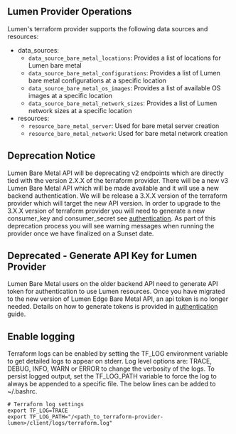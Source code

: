 ## Lumen Provider Operations

Lumen's terraform provider supports the following data sources and resources:
- data_sources:
  - `data_source_bare_metal_locations`:  Provides a list of locations for Lumen bare metal
  - `data_source_bare_metal_configurations`: Provides a list of Lumen bare metal configurations at a specific location
  - `data_source_bare_metal_os_images`: Provides a list of available OS images at a specific location
  - `data_source_bare_metal_network_sizes`: Provides a list of Lumen network sizes at a specific location
- resources:
  - `resource_bare_metal_server`: Used for bare metal server creation
  - `resource_bare_metal_network`: Used for bare metal network creation

## Deprecation Notice
Lumen Bare Metal API will be deprecating v2 endpoints which are directly tied with the version 2.X.X of the terraform provider.
There will be a new v3 Lumen Bare Metal API which will be made available and it will use a new backend authentication.
We will be release a 3.X.X version of the terraform provider which will target the new API version.  In order to upgrade
to the 3.X.X version of terraform provider you will need to generate a new consumer_key and consumer_secret see 
[authentication](./authentication.md).  As part of this deprecation process you will see warning messages when running 
the provider once we have finalized on a Sunset date.

## Deprecated - Generate API Key for Lumen Provider
Lumen Bare Metal users on the older backend API need to generate API token for authentication to use Lumen resources. 
Once you have migrated to the new version of Lumen Edge Bare Metal API, an api token is no longer needed.
Details on how to generate tokens is provided in [authentication](./authentication.md) guide.

## Enable logging
Terraform logs can be enabled by setting the TF_LOG environment variable to get detailed logs to appear on stderr. Log level options are: TRACE, DEBUG, INFO, WARN or ERROR to change the verbosity of the logs. To persist logged output, set the TF_LOG_PATH variable to force the log to always be appended to a specific file. The below lines can be added to ~/.bashrc.
```shell
# Terraform log settings
export TF_LOG=TRACE
export TF_LOG_PATH="/<path_to_terraform-provider-lumen>/client/logs/terraform.log"
```